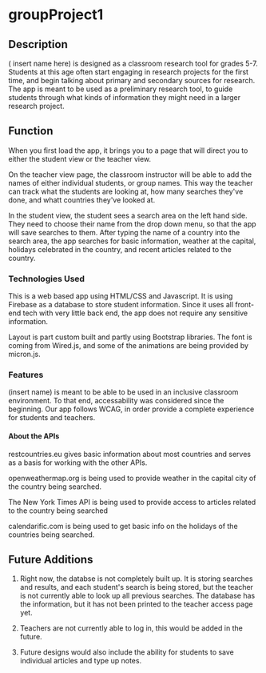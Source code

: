 # groupProject1
##  Description 
( insert name here) is designed as a classroom research tool for grades 5-7. Students at this age often start engaging in research projects for the first time, and begin talking about primary and secondary sources for research. The app is meant to be used as a preliminary research tool, to guide students through what kinds of information they might need in a larger research project. 
## Function 
When you first load the app, it brings you to a page that will direct you to either the student view or the teacher view. 

On the teacher view page, the classroom instructor will be able to add the names of either individual students, or group names. This way the teacher can track what the students are looking at, how many searches they've done, and whatt countries they've looked at. 

In the student view, the student sees a search area on the left hand side. They need to choose their name from the drop down menu, so that the app will save searches to them. After typing the name of a country into the search area, the app searches for basic information, weather at the capital, holidays celebrated in the country, and recent articles related to the country. 

### Technologies Used
This is a web based app using HTML/CSS and Javascript. It is using Firebase as a database to store student information. Since it uses all front-end tech with very little back end, the app does not require any sensitive information. 

Layout is part custom built and partly using Bootstrap libraries. The font is coming from Wired.js, and some of the animations are being provided by micron.js. 

### Features
(insert name) is meant to be able to be used in an inclusive classroom environment. To that end, accessability was considered since the beginning. Our app follows WCAG, in order provide a complete experience for students and teachers. 

#### About the APIs
restcountries.eu gives basic information about most countries and serves as a basis for working with the other APIs.

openweathermap.org is being used to provide weather in the capital city of the country being searched.

The New York Times API is being used to provide access to articles related to the country being searched

calendarific.com is being used to get basic info on the holidays of the countries being searched.

## Future Additions
1. Right now, the databse is not completely built up. It is storing searches and results, and each student's search is being stored, but the teacher is not currently able to look up all previous searches. The database has the information, but it has not been printed to the teacher access page yet.

2. Teachers are not currently able to log in, this would be added in the future.

3. Future designs would also include the ability for students to save individual articles and type up notes. 
